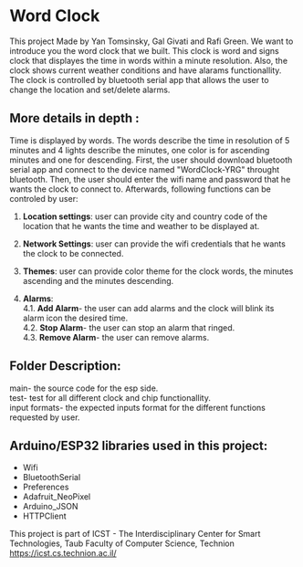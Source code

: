 # Word Clock
This project Made by Yan Tomsinsky, Gal Givati and Rafi Green.
We want to introduce you the word clock that we built. This clock is word and signs clock that displayes the time in words within a minute resolution. 
Also, the clock shows current weather conditions and have alarams functionallity.
The clock is controlled by bluetooth serial app that allows the user to change the location and set/delete alarms.

## More details in depth :
Time is displayed by words. The words describe the time in resolution of 5 minutes and 4 lights describe the minutes, one color is for ascending minutes and one for descending.
First, the user should download bluetooth serial app and connect to the device named "WordClock-YRG" throught bluetooth. Then, the user should enter the wifi name and password that he wants the clock to connect to.
Afterwards, following functions can be controled by user:

1. **Location settings**: user can provide city and country code of the location that he wants the time and weather to be displayed at.  <br>

2. **Network Settings**: user can provide the wifi credentials that he wants the clock to be connected. <br>

3. **Themes**: user can provide color theme for the clock words, the minutes ascending and the minutes descending. <br>

4. **Alarms**: <br>
4.1. **Add Alarm**- the user can add alarms and the clock will blink its alarm icon the desired time. <br>
4.2. **Stop Alarm**- the user can stop an alarm that ringed. <br>
4.3. **Remove Alarm**- the user can remove alarms. <br>

## Folder Description:
main- the source code for the esp side. <br>
test- test for all different clock and chip functionallity. <br>
input formats- the expected inputs format for the different functions requested by user. <br>

## Arduino/ESP32 libraries used in this project:
- Wifi <br>
- BluetoothSerial <br>
- Preferences <br>
- Adafruit_NeoPixel <br>
- Arduino_JSON <br>
- HTTPClient <br>

This project is part of ICST - The Interdisciplinary Center for Smart Technologies, Taub Faculty of Computer Science, Technion https://icst.cs.technion.ac.il/
